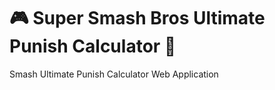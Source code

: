 # :video_game: Super Smash Bros Ultimate Punish Calculator :game_die:
 Smash Ultimate Punish Calculator Web Application
